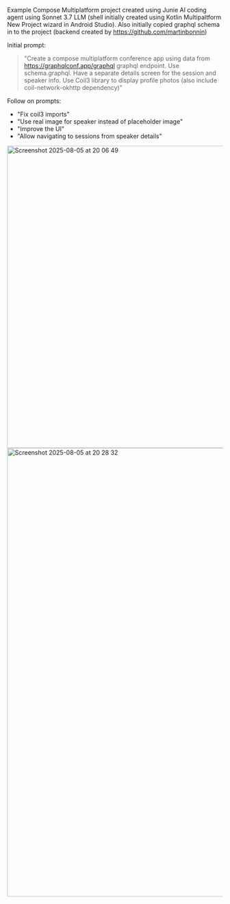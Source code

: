 Example Compose Multiplatform project created using Junie AI coding agent using Sonnet 3.7 LLM (shell initially created using 
Kotlin Multipaltform New Project wizard in Android Studio).  Also initially copied graphql schema in to the project (backend created by https://github.com/martinbonnin)

Initial prompt:
>"Create a compose multiplatform conference app using data from https://graphqlconf.app/graphql graphql endpoint.  Use schema.graphql. Have a separate details screen for the session and speaker info.  Use Coil3 library to display profile photos (also include coil-network-okhttp dependency)"

Follow on prompts:
- "Fix coil3 imports"
- "Use real image for speaker instead of placeholder image"
- "Improve the UI"
- "Allow navigating to sessions from speaker details"


<img width="983" height="704" alt="Screenshot 2025-08-05 at 20 06 49" src="https://github.com/user-attachments/assets/1159c77c-debb-4294-a0af-0a3697d073f7" />


<img width="1608" height="1045" alt="Screenshot 2025-08-05 at 20 28 32" src="https://github.com/user-attachments/assets/3944781c-5b9a-47b9-8765-78bb38149041" />

